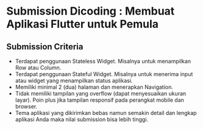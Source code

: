 # Submission Dicoding : Membuat Aplikasi Flutter untuk Pemula

## Submission Criteria

- Terdapat penggunaan Stateless Widget. Misalnya untuk menampilkan Row atau Column.
- Terdapat penggunaan Stateful Widget. Misalnya untuk menerima input atau widget yang menampilkan status aplikasi.
- Memiliki minimal 2 (dua) halaman dan menerapkan Navigation.
- Tidak memiliki tampilan yang overflow (dapat menyesuaikan ukuran layar). Poin plus jika tampilan responsif pada perangkat mobile dan browser.
- Tema aplikasi yang dikirimkan bebas namun semakin detail dan lengkap aplikasi Anda maka nilai submission bisa lebih tinggi.
